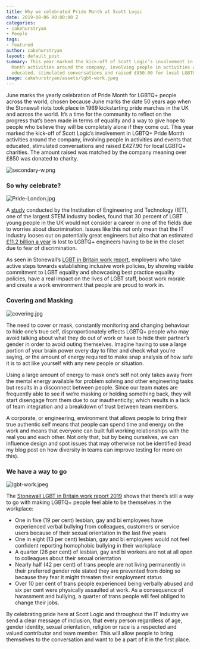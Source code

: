 ```yaml
---
title: Why we celebrated Pride Month at Scott Logic
date: 2019-08-06 00:00:00 Z
categories:
- cakehurstryan
- People
tags:
- featured
author: cakehurstryan
layout: default_post
summary: This year marked the kick-off of Scott Logic’s involvement in LGBTQ+ Pride
  Month activities around the company, involving people in activities and events that
  educated, stimulated conversations and raised £850.00 for local LGBTQ+ charities.
image: cakehurstryan/assets/lgbt-work.jpeg
---
```


June marks the yearly celebration of Pride Month for LGBTQ+ people across the world, chosen because June marks the date 50 years ago when the Stonewall riots took place in 1969 kickstarting pride marches in the UK and across the world. It’s a time for the community to reflect on the progress that’s been made in terms of equality and a way to give hope to people who believe they will be completely alone if they come out.
This year marked the kick-off of Scott Logic’s involvement in LGBTQ+ Pride Month activities around the company, involving people in activities and events that educated, stimulated conversations and raised £427.90 for local LGBTQ+ charities. The amount raised was matched by the company meaning over £850 was donated to charity.

![secondary-w.png]({{site.baseurl}}/cakehurstryan/assets/secondary-w.png)

### So why celebrate?

![Pride-London.jpg]({{site.baseurl}}/cakehurstryan/assets/Pride-London.jpg)

A [study](https://eandt.theiet.org/content/articles/2014/07/lgbt-survey-et-hears-from-the-engineering-industry/) conducted by the Institution of Engineering and Technology (IET), one of the largest STEM industry bodies, found that 30 percent of LGBT young people in the UK would not consider a career in one of the fields due to worries about discrimination. Issues like this not only mean that the IT industry looses out on potentially great engineers but also that an estimated [£11.2 billion a year](http://www.interengineeringlgbt.com/wp-content/uploads/2016/04/gas-international-april.pdf) is lost to LGBTQ+ engineers having to be in the closet due to fear of discrimination.

As seen in Stonewall’s [LGBT in Britain work report](https://www.stonewall.org.uk/system/files/lgbt_in_britain_work_report.pdf), employers who take active steps towards establishing inclusive work policies, by showing visible commitment to LGBT equality and showcasing best practice equality policies, have a real impact on the lives of LGBT staff, boost work morale and create a work environment that people are proud to work in.

### Covering and Masking

![covering.jpg]({{site.baseurl}}/cakehurstryan/assets/covering.jpg)

The need to cover or mask, constantly monitoring and changing behaviour to hide one’s true self, disproportionately effects LGBTQ+ people who may avoid talking about what they do out of work or have to hide their partner’s gender in order to avoid outing themselves. Imagine having to use a large portion of your brain power every day to filter and check what you’re saying, or the amount of energy required to make snap analysis of how safe it is to act like yourself with any new people or situation.

Using a large amount of energy to mask one’s self not only takes away from the mental energy available for problem solving and other engineering tasks but results in a disconnect between people. Since our team mates are frequently able to see if we’re masking or holding something back, they will start disengage from them due to our inauthenticity; which results in a lack of team integration and a breakdown of trust between team members.

A corporate, or engineering, environment that allows people to bring their true authentic self means that people can spend time and energy on the work and means that everyone can built full working relationships with the real you and each other. Not only that, but by being ourselves, we can influence design and spot issues that may otherwise not be identified (read my blog post on how diversity in teams can improve testing for more on this).

### We have a way to go

![lgbt-work.jpeg]({{site.baseurl}}/cakehurstryan/assets/lgbt-work.jpeg)

The [Stonewall LGBT in Britain work report 2019](https://www.stonewall.org.uk/system/files/lgbt_in_britain_work_report.pdf) shows that there’s still a way to go with making LGBTQ+ people feel able to be themselves in the workplace:

- One in five (19 per cent) lesbian, gay and bi employees have experienced verbal bullying from colleagues, customers or service users because of their sexual orientation in the last five years
- One in eight (13 per cent) lesbian, gay and bi employees would not feel confident reporting homophobic bullying in their workplace
- A quarter (26 per cent) of lesbian, gay and bi workers are not at all open to colleagues about their sexual orientation
- Nearly half (42 per cent) of trans people are not living permanently in their preferred gender role stated they are prevented from doing so because they fear it might threaten their employment status
- Over 10 per cent of trans people experienced being verbally abused and six per cent were physically assaulted at work. As a consequence of harassment and bullying, a quarter of trans people will feel obliged to change their jobs.

By celebrating pride here at Scott Logic and throughout the IT industry we send a clear message of inclusion, that every person regardless of age, gender identity, sexual orientation, religion or race is a respected and valued contributor and team member. This will allow people to bring themselves to the conversation and want to be a part of it in the first place.
